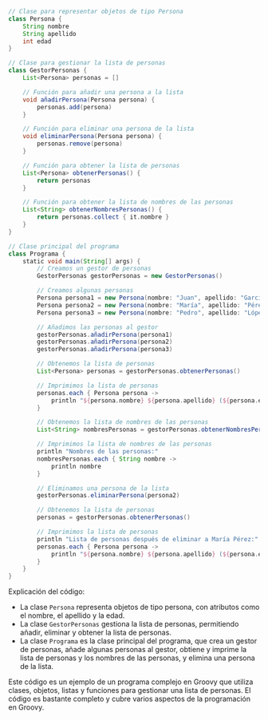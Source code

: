```groovy
// Clase para representar objetos de tipo Persona
class Persona {
    String nombre
    String apellido
    int edad
}

// Clase para gestionar la lista de personas
class GestorPersonas {
    List<Persona> personas = []

    // Función para añadir una persona a la lista
    void añadirPersona(Persona persona) {
        personas.add(persona)
    }

    // Función para eliminar una persona de la lista
    void eliminarPersona(Persona persona) {
        personas.remove(persona)
    }

    // Función para obtener la lista de personas
    List<Persona> obtenerPersonas() {
        return personas
    }

    // Función para obtener la lista de nombres de las personas
    List<String> obtenerNombresPersonas() {
        return personas.collect { it.nombre }
    }
}

// Clase principal del programa
class Programa {
    static void main(String[] args) {
        // Creamos un gestor de personas
        GestorPersonas gestorPersonas = new GestorPersonas()

        // Creamos algunas personas
        Persona persona1 = new Persona(nombre: "Juan", apellido: "García", edad: 25)
        Persona persona2 = new Persona(nombre: "María", apellido: "Pérez", edad: 30)
        Persona persona3 = new Persona(nombre: "Pedro", apellido: "López", edad: 35)

        // Añadimos las personas al gestor
        gestorPersonas.añadirPersona(persona1)
        gestorPersonas.añadirPersona(persona2)
        gestorPersonas.añadirPersona(persona3)

        // Obtenemos la lista de personas
        List<Persona> personas = gestorPersonas.obtenerPersonas()

        // Imprimimos la lista de personas
        personas.each { Persona persona ->
            println "${persona.nombre} ${persona.apellido} (${persona.edad})"
        }

        // Obtenemos la lista de nombres de las personas
        List<String> nombresPersonas = gestorPersonas.obtenerNombresPersonas()

        // Imprimimos la lista de nombres de las personas
        println "Nombres de las personas:"
        nombresPersonas.each { String nombre ->
            println nombre
        }

        // Eliminamos una persona de la lista
        gestorPersonas.eliminarPersona(persona2)

        // Obtenemos la lista de personas
        personas = gestorPersonas.obtenerPersonas()

        // Imprimimos la lista de personas
        println "Lista de personas después de eliminar a María Pérez:"
        personas.each { Persona persona ->
            println "${persona.nombre} ${persona.apellido} (${persona.edad})"
        }
    }
}
```

Explicación del código:

* La clase `Persona` representa objetos de tipo persona, con atributos como el nombre, el apellido y la edad.
* La clase `GestorPersonas` gestiona la lista de personas, permitiendo añadir, eliminar y obtener la lista de personas.
* La clase `Programa` es la clase principal del programa, que crea un gestor de personas, añade algunas personas al gestor, obtiene y imprime la lista de personas y los nombres de las personas, y elimina una persona de la lista.

Este código es un ejemplo de un programa complejo en Groovy que utiliza clases, objetos, listas y funciones para gestionar una lista de personas. El código es bastante completo y cubre varios aspectos de la programación en Groovy.